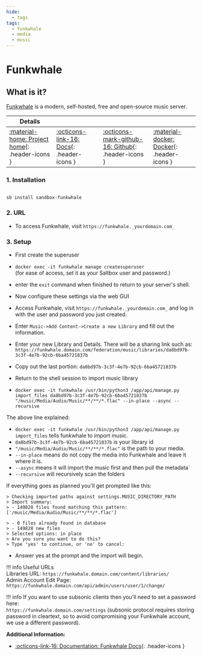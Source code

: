 ```yaml
---
hide:
  - tags
tags:
  - funkwhale
  - media
  - music
---
```


# Funkwhale

## What is it?

[Funkwhale](https://funkwhale.audio/) is a modern, self-hosted, free and open-source music server.

| Details     |             |             |             |
|-------------|-------------|-------------|-------------|
| [:material-home: Project home](https://funkwhale.audio/){: .header-icons } | [:octicons-link-16: Docs](https://docs.funkwhale.audio/){: .header-icons } | [:octicons-mark-github-16: Github](https://dev.funkwhale.audio/funkwhale){: .header-icons } | [:material-docker: Docker](https://hub.docker.com/r/funkwhale/all-in-one){: .header-icons }|

### 1. Installation

``` shell

sb install sandbox-funkwhale

```

### 2. URL

- To access Funkwhale, visit `https://funkwhale._yourdomain.com_`

### 3. Setup

- First create the superuser

- `docker exec -it funkwhale manage createsuperuser` <br />
   (for ease of access, set it as your Saltbox user and password.)
- enter the `exit` command when finished to return to your server's shell.

- Now configure these settings via the web GUI

- Access Funkwhale, visit `https://funkwhale._yourdomain.com_` and log in with the user and password you just created.
- Enter `Music->Add Content->Create a new Library` and fill out the information.
- Enter your new Library and Details. There will be a sharing link such as:
  `https://funkwhale.domain.com/federation/music/libraries/da8bd97b-3c3f-4e7b-92cb-6ba45721837b`
- Copy out the last portion: `da8bd97b-3c3f-4e7b-92cb-6ba45721837b`

- Return to the shell session to import music library

- `docker exec -it funkwhale /usr/bin/python3 /app/api/manage.py import_files da8bd97b-3c3f-4e7b-92cb-6ba45721837b "/music/Media/Audio/Music/**/**/*.flac" --in-place --async --recursive`

The above line explained:

- `docker exec -it funkwhale /usr/bin/python3 /app/api/manage.py import_files` tells funkwhale to import music.
- `da8bd97b-3c3f-4e7b-92cb-6ba45721837b` is your library id
- `"/music/Media/Audio/Music/**/**/*.flac"` is the path to your media.
- `--in-place` means do not copy the media into Funkwhale and leave it where it is.
- `--async` means it will import the music first and then pull the metadata`
- `--recursive` will recursively scan the folders

If everything goes as planned you'll get prompted like this:

``` { .shell }
> Checking imported paths against settings.MUSIC_DIRECTORY_PATH
> Import summary:
> - 149828 files found matching this pattern: ['/music/Media/Audio/Music/**/**/*.flac']

> - 0 files already found in database
> - 149828 new files
> Selected options: in place
> Are you sure you want to do this?
> Type 'yes' to continue, or 'no' to cancel:

```

- Answer yes at the prompt and the import will begin.

!!! info
    Useful URLs <br />
    Libraries URL: `https://funkwhale.domain.com/content/libraries/` <br />
    Admin Account Edit Page: `https://funkwhale.domain.com/api/admin/users/user/1/change/` <br />

!!! info
    If you want to use subsonic clients then you'll need to set a password here:  <br />
    `https://funkwhale.domain.com/settings`
    (subsonic protocol requires storing password in cleartext, so to avoid compromising your Funkwhale account, we use a different password).

**Additional Information:**

- [:octicons-link-16: Documentation: Funkwhale Docs](https://docs.funkwhale.audio/){: .header-icons }
